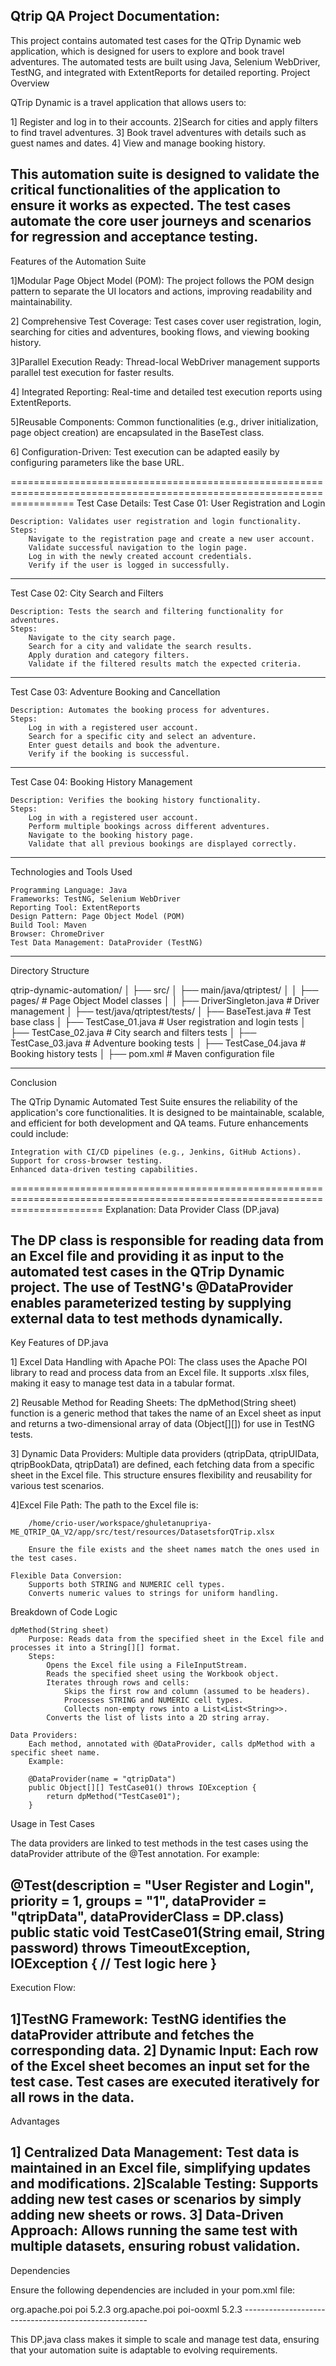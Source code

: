Qtrip QA Project Documentation:
-----------------------------------------------------------------------------

This project contains automated test cases for the QTrip Dynamic web application, which is designed for users to explore and book travel adventures. The automated tests are built using Java, Selenium WebDriver, TestNG, and integrated with ExtentReports for detailed reporting.
Project Overview

QTrip Dynamic is a travel application that allows users to:

  1] Register and log in to their accounts.
  2]Search for cities and apply filters to find travel adventures.
  3] Book travel adventures with details such as guest names and dates.
  4] View and manage booking history.

This automation suite is designed to validate the critical functionalities of the application to ensure it works as expected. The test cases automate the core user journeys and scenarios for regression and acceptance testing.
----------------------------------------------------------------------------
Features of the Automation Suite

  1]Modular Page Object Model (POM):
        The project follows the POM design pattern to separate the UI locators and actions, improving readability and maintainability.

  2] Comprehensive Test Coverage:
        Test cases cover user registration, login, searching for cities and adventures, booking flows, and viewing booking history.

   3]Parallel Execution Ready:
        Thread-local WebDriver management supports parallel test execution for faster results.

  4] Integrated Reporting:
        Real-time and detailed test execution reports using ExtentReports.

   5]Reusable Components:
        Common functionalities (e.g., driver initialization, page object creation) are encapsulated in the BaseTest class.
        
   6] Configuration-Driven:
        Test execution can be adapted easily by configuring parameters like the base URL.

=======================================================================================================================
Test Case Details:
Test Case 01: User Registration and Login

    Description: Validates user registration and login functionality.
    Steps:
        Navigate to the registration page and create a new user account.
        Validate successful navigation to the login page.
        Log in with the newly created account credentials.
        Verify if the user is logged in successfully.
----------------------------------------------------------------------------------------------
Test Case 02: City Search and Filters

    Description: Tests the search and filtering functionality for adventures.
    Steps:
        Navigate to the city search page.
        Search for a city and validate the search results.
        Apply duration and category filters.
        Validate if the filtered results match the expected criteria.
--------------------------------------------------------------------------------------------
Test Case 03: Adventure Booking and Cancellation

    Description: Automates the booking process for adventures.
    Steps:
        Log in with a registered user account.
        Search for a specific city and select an adventure.
        Enter guest details and book the adventure.
        Verify if the booking is successful.
----------------------------------------------------------------------------------------------
Test Case 04: Booking History Management

    Description: Verifies the booking history functionality.
    Steps:
        Log in with a registered user account.
        Perform multiple bookings across different adventures.
        Navigate to the booking history page.
        Validate that all previous bookings are displayed correctly.
------------------------------------------------------------------------------------------------
Technologies and Tools Used

    Programming Language: Java
    Frameworks: TestNG, Selenium WebDriver
    Reporting Tool: ExtentReports
    Design Pattern: Page Object Model (POM)
    Build Tool: Maven
    Browser: ChromeDriver
    Test Data Management: DataProvider (TestNG)
--------------------------------------------------------------------------------------

Directory Structure

qtrip-dynamic-automation/
│
├── src/
│   ├── main/java/qtriptest/
│   │   ├── pages/           # Page Object Model classes
│   │   ├── DriverSingleton.java  # Driver management
│   ├── test/java/qtriptest/tests/
│       ├── BaseTest.java    # Test base class
│       ├── TestCase_01.java # User registration and login tests
│       ├── TestCase_02.java # City search and filters tests
│       ├── TestCase_03.java # Adventure booking tests
│       ├── TestCase_04.java # Booking history tests
│
├── pom.xml                  # Maven configuration file

---------------------------------------------------------------------------------------------------------------------------------
Conclusion

The QTrip Dynamic Automated Test Suite ensures the reliability of the application's core functionalities. It is designed to be maintainable, scalable, and efficient for both development and QA teams. Future enhancements could include:

    Integration with CI/CD pipelines (e.g., Jenkins, GitHub Actions).
    Support for cross-browser testing.
    Enhanced data-driven testing capabilities.
============================================================================================================================
Explanation: Data Provider Class (DP.java)

The DP class is responsible for reading data from an Excel file and providing it as input to the automated test cases in the QTrip Dynamic project. The use of TestNG's @DataProvider enables parameterized testing by supplying external data to test methods dynamically.
---------------------------------------------------
Key Features of DP.java

 1] Excel Data Handling with Apache POI:
        The class uses the Apache POI library to read and process data from an Excel file.
        It supports .xlsx files, making it easy to manage test data in a tabular format.

 2] Reusable Method for Reading Sheets:
        The dpMethod(String sheet) function is a generic method that takes the name of an Excel sheet as input and returns a two-dimensional array of data (Object[][]) for use in TestNG tests.

 3] Dynamic Data Providers:
        Multiple data providers (qtripData, qtripUIData, qtripBookData, qtripData1) are defined, each fetching data from a specific sheet in the Excel file.
        This structure ensures flexibility and reusability for various test scenarios.

  4]Excel File Path:
        The path to the Excel file is:

        /home/crio-user/workspace/ghuletanupriya-ME_QTRIP_QA_V2/app/src/test/resources/DatasetsforQTrip.xlsx

        Ensure the file exists and the sheet names match the ones used in the test cases.

    Flexible Data Conversion:
        Supports both STRING and NUMERIC cell types.
        Converts numeric values to strings for uniform handling.

Breakdown of Code Logic

    dpMethod(String sheet)
        Purpose: Reads data from the specified sheet in the Excel file and processes it into a String[][] format.
        Steps:
            Opens the Excel file using a FileInputStream.
            Reads the specified sheet using the Workbook object.
            Iterates through rows and cells:
                Skips the first row and column (assumed to be headers).
                Processes STRING and NUMERIC cell types.
                Collects non-empty rows into a List<List<String>>.
            Converts the list of lists into a 2D string array.

    Data Providers:
        Each method, annotated with @DataProvider, calls dpMethod with a specific sheet name.
        Example:

        @DataProvider(name = "qtripData")
        public Object[][] TestCase01() throws IOException {
            return dpMethod("TestCase01");
        }

Usage in Test Cases

The data providers are linked to test methods in the test cases using the dataProvider attribute of the @Test annotation. For example:

@Test(description = "User Register and Login", priority = 1, groups = "1", dataProvider = "qtripData", dataProviderClass = DP.class)
public static void TestCase01(String email, String password) throws TimeoutException, IOException {
    // Test logic here
}
------------------------------------------------------------------------
Execution Flow:

  1]TestNG Framework:
        TestNG identifies the dataProvider attribute and fetches the corresponding data.
 2] Dynamic Input:
        Each row of the Excel sheet becomes an input set for the test case.
        Test cases are executed iteratively for all rows in the data.
----------------------------------------------------------------------
Advantages

 1] Centralized Data Management:
        Test data is maintained in an Excel file, simplifying updates and modifications.
  2]Scalable Testing:
        Supports adding new test cases or scenarios by simply adding new sheets or rows.
  3] Data-Driven Approach:
        Allows running the same test with multiple datasets, ensuring robust validation.
---------------------------------------------------------------------------------------
Dependencies

Ensure the following dependencies are included in your pom.xml file:

<dependency>
    <groupId>org.apache.poi</groupId>
    <artifactId>poi</artifactId>
    <version>5.2.3</version>
</dependency>
<dependency>
    <groupId>org.apache.poi</groupId>
    <artifactId>poi-ooxml</artifactId>
    <version>5.2.3</version>
</dependency>
------------------------------------------------------

This DP.java class makes it simple to scale and manage test data, ensuring that your automation suite is adaptable to evolving requirements.
